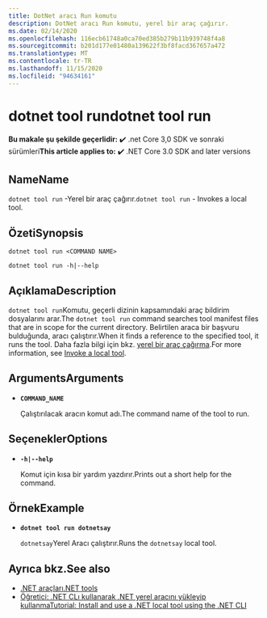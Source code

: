 ```yaml
---
title: DotNet aracı Run komutu
description: DotNet aracı Run komutu, yerel bir araç çağırır.
ms.date: 02/14/2020
ms.openlocfilehash: 116ecb61748a0ca70ed385b279b11b939748f4a8
ms.sourcegitcommit: b201d177e01480a139622f3bf8facd367657a472
ms.translationtype: MT
ms.contentlocale: tr-TR
ms.lasthandoff: 11/15/2020
ms.locfileid: "94634161"
---
```

# <a name="dotnet-tool-run"></a><span data-ttu-id="cff9b-103">dotnet tool run</span><span class="sxs-lookup"><span data-stu-id="cff9b-103">dotnet tool run</span></span>

<span data-ttu-id="cff9b-104">**Bu makale şu şekilde geçerlidir:** ✔️ .net Core 3,0 SDK ve sonraki sürümleri</span><span class="sxs-lookup"><span data-stu-id="cff9b-104">**This article applies to:** ✔️ .NET Core 3.0 SDK and later versions</span></span>

## <a name="name"></a><span data-ttu-id="cff9b-105">Name</span><span class="sxs-lookup"><span data-stu-id="cff9b-105">Name</span></span>

<span data-ttu-id="cff9b-106">`dotnet tool run` -Yerel bir araç çağırır.</span><span class="sxs-lookup"><span data-stu-id="cff9b-106">`dotnet tool run` - Invokes a local tool.</span></span>

## <a name="synopsis"></a><span data-ttu-id="cff9b-107">Özeti</span><span class="sxs-lookup"><span data-stu-id="cff9b-107">Synopsis</span></span>

```dotnetcli
dotnet tool run <COMMAND NAME>

dotnet tool run -h|--help
```

## <a name="description"></a><span data-ttu-id="cff9b-108">Açıklama</span><span class="sxs-lookup"><span data-stu-id="cff9b-108">Description</span></span>

<span data-ttu-id="cff9b-109">`dotnet tool run`Komutu, geçerli dizinin kapsamındaki araç bildirim dosyalarını arar.</span><span class="sxs-lookup"><span data-stu-id="cff9b-109">The `dotnet tool run` command searches tool manifest files that are in scope for the current directory.</span></span> <span data-ttu-id="cff9b-110">Belirtilen araca bir başvuru bulduğunda, aracı çalıştırır.</span><span class="sxs-lookup"><span data-stu-id="cff9b-110">When it finds a reference to the specified tool, it runs the tool.</span></span> <span data-ttu-id="cff9b-111">Daha fazla bilgi için bkz. [yerel bir araç çağırma](global-tools.md#invoke-a-local-tool).</span><span class="sxs-lookup"><span data-stu-id="cff9b-111">For more information, see [Invoke a local tool](global-tools.md#invoke-a-local-tool).</span></span>

## <a name="arguments"></a><span data-ttu-id="cff9b-112">Arguments</span><span class="sxs-lookup"><span data-stu-id="cff9b-112">Arguments</span></span>

- **`COMMAND_NAME`**

  <span data-ttu-id="cff9b-113">Çalıştırılacak aracın komut adı.</span><span class="sxs-lookup"><span data-stu-id="cff9b-113">The command name of the tool to run.</span></span>

## <a name="options"></a><span data-ttu-id="cff9b-114">Seçenekler</span><span class="sxs-lookup"><span data-stu-id="cff9b-114">Options</span></span>

- **`-h|--help`**

  <span data-ttu-id="cff9b-115">Komut için kısa bir yardım yazdırır.</span><span class="sxs-lookup"><span data-stu-id="cff9b-115">Prints out a short help for the command.</span></span>

## <a name="example"></a><span data-ttu-id="cff9b-116">Örnek</span><span class="sxs-lookup"><span data-stu-id="cff9b-116">Example</span></span>

- **`dotnet tool run dotnetsay`**

  <span data-ttu-id="cff9b-117">`dotnetsay`Yerel Aracı çalıştırır.</span><span class="sxs-lookup"><span data-stu-id="cff9b-117">Runs the `dotnetsay` local tool.</span></span>

## <a name="see-also"></a><span data-ttu-id="cff9b-118">Ayrıca bkz.</span><span class="sxs-lookup"><span data-stu-id="cff9b-118">See also</span></span>

- [<span data-ttu-id="cff9b-119">.NET araçları</span><span class="sxs-lookup"><span data-stu-id="cff9b-119">.NET tools</span></span>](global-tools.md)
- [<span data-ttu-id="cff9b-120">Öğretici: .NET CLı kullanarak .NET yerel aracını yükleyip kullanma</span><span class="sxs-lookup"><span data-stu-id="cff9b-120">Tutorial: Install and use a .NET local tool using the .NET CLI</span></span>](local-tools-how-to-use.md)
